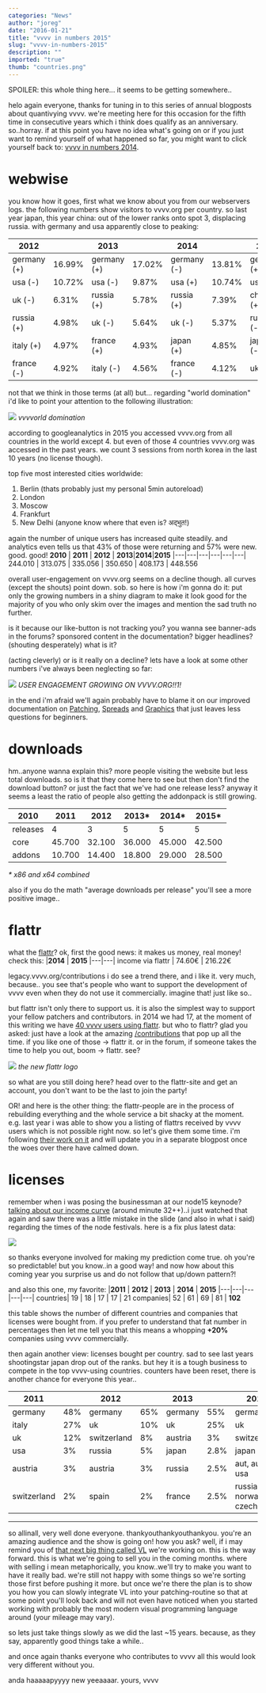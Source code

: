 ```yaml
---
categories: "News"
author: "joreg"
date: "2016-01-21"
title: "vvvv in numbers 2015"
slug: "vvvv-in-numbers-2015"
description: ""
imported: "true"
thumb: "countries.png"
---
```



SPOILER: this whole thing here... it seems to be getting somewhere..

helo again everyone, thanks for tuning in to this series of annual blogposts about quantivying vvvv. we're meeting here for this occasion for the fifth time in consecutive years which i think does qualify as an anniversary. so..horray. if at this point you have no idea what's going on or if you just want to remind yourself of what happened so far, you might want to click yourself back to: [vvvv in numbers 2014](/blog/2015/vvvv-in-numbers-2014).

# webwise

you know how it goes, first what we know about you from our webservers logs. the following numbers show visitors to vvvv.org per country. so last year japan, this year china: out of the lower ranks onto spot 3, displacing russia. with germany and usa apparently close to peaking:

**2012**| |**2013**| |**2014**| |**2015**|
|---|---|---|---|---|---|---|
germany (+)|16.99%|germany (+)|17.02%|germany (-)|13.81%|germany (+)|13.85%
usa (-)|10.72%|usa (-)|9.87%|usa (+)|10.74%|usa (+)|10.90%
uk (-)|6.31%|russia (+)|5.78%|russia (+)|7.39%|china (+)|5.44%
russia (+)|4.98%|uk (-)|5.64%|uk (-)|5.37%|russia (-)|4.77%
italy (+)|4.97%|france (+)|4.93%|japan (+)|4.85%|japan (-)|4.76%
france (-)|4.92%|italy (-)|4.56%|france (-)|4.12%|uk (-)|4.51%


not that we think in those terms (at all) but... regarding "world domination" i'd like to point your attention to the following illustration:

![](countries.png) 
*vvvvorld domination*

according to googleanalytics in 2015 you accessed vvvv.org from all countries in the world except 4. but even of those 4 countries vvvv.org was accessed in the past years. we count 3 sessions from north korea in the last 10 years (no license though).

top five most interested cities worldwide:
1. Berlin (thats probably just my personal 5min autoreload)
2. London
3. Moscow
4. Frankfurt
5. New Delhi (anyone know where that even is? अद्भुत!)

again the number of unique users has increased quite steadily. and analytics even tells us that 43% of those were returning and 57% were new. good. good!
**2010** | **2011** | **2012** | **2013**|**2014**|**2015**
|---|---|---|---|---|---|
244.010 | 313.075 | 335.056 | 350.650 | 408.173 | 448.556


overall user-engagement on vvvv.org seems on a decline though. all curves (except the shouts) point down. sob. so here is how i'm gonna do it: put only the growing numbers in a shiny diagram to make it look good for the majority of you who only skim over the images and mention the sad truth no further. 

is it because our like-button is not tracking you? you wanna see banner-ads in the forums? sponsored content in the documentation? bigger headlines? (shouting desperately) what is it? 

(acting cleverly) or is it really on a decline? lets have a look at some other numbers i've always been neglecting so far: 

![](users.png) 
*USER ENGAGEMENT GROWING ON VVVV.ORG!!1!*

in the end i'm afraid we'll again probably have to blame it on our improved documentation on [Patching](https://betadocs.vvvv.org/using-vvvv/patching/index.html), [Spreads](https://betadocs.vvvv.org/using-vvvv/spreads/index.html) and [Graphics](https://betadocs.vvvv.org/topics/graphics/index.html) that just leaves less questions for beginners.

# downloads

hm..anyone wanna explain this? more people visiting the website but less total downloads. so is it that they come here to see but then don't find the download button? or just the fact that we've had one release less? anyway it seems a least the ratio of people also getting the addonpack is still growing. 

|**2010** | **2011** | **2012** | **2013*** | **2014*** | **2015***
|---|---|---|---|---|---|
releases | 4 | 3 | 5 | 5 | 5 | 4
core | 45.700 | 32.100 | 36.000 | 45.000 | 42.500 | 38.000
addons | 10.700 | 14.400 | 18.800 | 29.000 | 28.500 | 25.200

*\* x86 and x64 combined*

also if you do the math "average downloads per release" you'll see a more positive image..

# flattr

what the [flattr](http://flattr.com)? ok, first the good news: it makes us money, real money! check this:
|**2014** | **2015**
|---|---|
income via flattr | 74.60€ | 216.22€

legacy.vvvv.org/contributions
i do see a trend there, and i like it. very much, because.. you see that's people who want to support the development of vvvv even when they do not use it commercially. imagine that! just like so..

but flattr isn't only there to support us. it is also the simplest way to support your fellow patchers and contributors. in 2014 we had 17, at the moment of this writing we have [40 vvvv users using flattr](https://vvvv.org/404). but who to flattr? glad you asked: just have a look at the amazing [/contributions](https://legacy.vvvv.org/contributions) that pop up all the time. if you like one of those -> flattr it. or in the forum, if someone takes the time to help you out, boom -> flattr. see?

![](flattrlogo.png) 
*the new flattr logo*

so what are you still doing here? head over to the flattr-site and get an account, you don't want to be the last to join the party!

OR! and here is the other thing: the flattr-people are in the process of rebuilding everything and the whole service a bit shacky at the moment. e.g. last year i was able to show you a listing of flattrs received by vvvv users which is not possible right now. so let's give them some time. i'm following [their work on it](http://blog.flattr.net/) and will update you in a separate blogpost once the woes over there have calmed down. 

# licenses

remember when i was posing the businessman at our node15 keynode? [talking about our income curve](https://vimeo.com/129211880) (around minute 32++)..i just watched that again and saw there was a little mistake in the slide (and also in what i said) regarding the times of the node festivals. here is a fix plus latest data:

![](licenses.png) 

so thanks everyone involved for making my prediction come true. oh you're so predictable! but you know..in a good way! and now how about this coming year you surprise us and do not follow that up/down pattern?! 

and also this one, my favorite:
|**2011** | **2012** | **2013** | **2014** | **2015**
|---|---|---|---|---|
countries| 19 | 18 | 17 | 17 | 21
companies| 52 | 61 | 69 | 81 | **102**

this table shows the number of different countries and companies that licenses were bought from. if you prefer to understand that fat number in percentages then let me tell you that this means a whopping **+20%** companies using vvvv commercially. 

then again another view: licenses bought per country. sad to see last years shootingstar japan drop out of the ranks. but hey it is a tough business to compete in the top vvvv-using countries. counters have been reset, there is another chance for everyone this year..

**2011**| |**2012**| |**2013**| |**2014**| |**2014**|
|---|---|---|---|---|---|---|---|---|
germany|48%|germany|65%|germany|55%|germany|48%|germany|55%
italy|27%|uk|10%|uk|25%|uk|14%|uk|15%
uk|12%|switzerland|8%|austria|3%|switzerland|6%|switzerland|6%
usa|3%|russia|5%|japan|2.8%|japan|5.6%|us|3.52%
austria|3%|austria|3%|russia|2.5%|aut, aus, usa|4.22%|austria|3.22%
switzerland|2%|spain|2%|france|2.5%|russia, norway, czech|2.8%|russia|2.93%


---

so allinall, very well done everyone. thankyouthankyouthankyou. you're an amazing audience and the show is going on! how you ask? well, if i may remind you of [that next big thing called VL](https://vvvv.org) we're working on. this is the way forward. this is what we're going to sell you in the coming months. where with selling i mean metaphorically, you know..we'll try to make you want to have it really bad. we're still not happy with some things so we're sorting those first before pushing it more. but once we're there the plan is to show you how you can slowly integrate VL into your patching-routine so that at some point you'll look back and will not even have noticed when you started working with probably the most modern visual programming language around (your mileage may vary). 

so lets just take things slowly as we did the last ~15 years. because, as they say, apparently good things take a while.. 

and once again thanks everyone who contributes to vvvv all this would look very different without you. 

anda haaaaapyyyy new yeeaaaar.
yours,
vvvv
